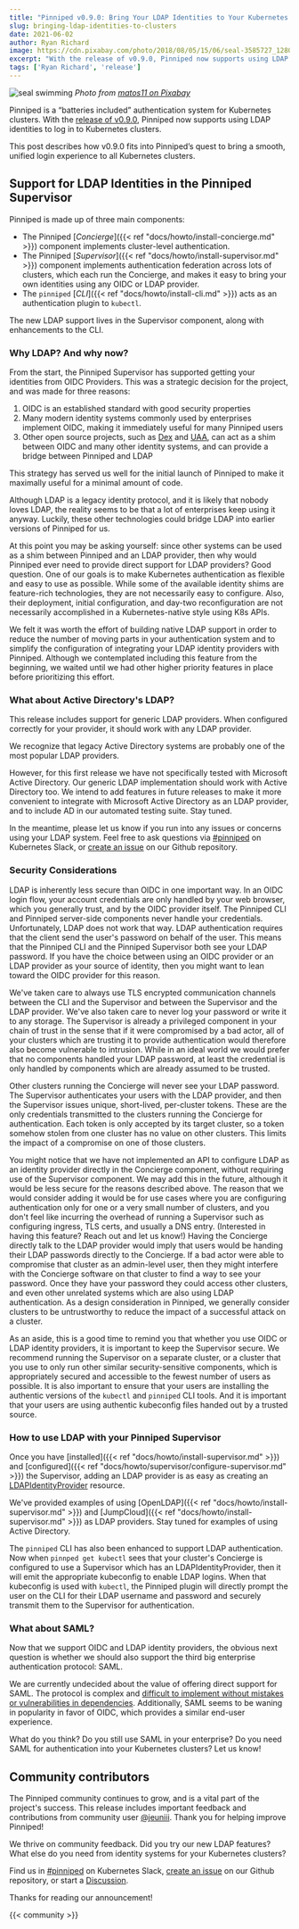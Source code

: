 ```yaml
---
title: "Pinniped v0.9.0: Bring Your LDAP Identities to Your Kubernetes Clusters"
slug: bringing-ldap-identities-to-clusters
date: 2021-06-02
author: Ryan Richard
image: https://cdn.pixabay.com/photo/2018/08/05/15/06/seal-3585727_1280.jpg
excerpt: "With the release of v0.9.0, Pinniped now supports using LDAP identities to log in to Kubernetes clusters."
tags: ['Ryan Richard', 'release']
---
```


![seal swimming](https://cdn.pixabay.com/photo/2018/08/05/15/06/seal-3585727_1280.jpg)
*Photo from [matos11 on Pixabay](https://pixabay.com/photos/seal-animal-water-hairy-3585727/)*

Pinniped is a “batteries included” authentication system for Kubernetes clusters.
With the [release of v0.9.0](https://github.com/vmware-tanzu/pinniped/releases/tag/v0.9.0), Pinniped now supports using LDAP identities to log in to Kubernetes clusters.

This post describes how v0.9.0 fits into Pinniped’s quest to bring a smooth, unified login experience to all Kubernetes clusters.

## Support for LDAP Identities in the Pinniped Supervisor

Pinniped is made up of three main components:
- The Pinniped [_Concierge_]({{< ref "docs/howto/install-concierge.md" >}}) component implements cluster-level authentication.
- The Pinniped [_Supervisor_]({{< ref "docs/howto/install-supervisor.md" >}}) component implements authentication federation
  across lots of clusters, which each run the Concierge, and makes it easy to bring your own identities using any OIDC or LDAP provider.
- The `pinniped` [_CLI_]({{< ref "docs/howto/install-cli.md" >}}) acts as an authentication plugin to `kubectl`.

The new LDAP support lives in the Supervisor component, along with enhancements to the CLI.

### Why LDAP? And why now?

From the start, the Pinniped Supervisor has supported getting your identities from OIDC Providers. This was a strategic
decision for the project, and was made for three reasons:

1. OIDC is an established standard with good security properties
2. Many modern identity systems commonly used by enterprises implement OIDC, making it immediately useful for many Pinniped users
3. Other open source projects, such as [Dex](https://dexidp.io) and [UAA](https://github.com/cloudfoundry/uaa),
   can act as a shim between OIDC and many other identity systems, and can provide a bridge between Pinniped and LDAP

This strategy has served us well for the initial launch of Pinniped to make it maximally useful for a minimal amount of code.

Although LDAP is a legacy identity protocol, and it is likely that nobody loves LDAP, the reality seems to be that a lot of enterprises keep using it anyway.
Luckily, these other technologies could bridge LDAP into earlier versions of Pinniped for us.

At this point you may be asking yourself: since other systems can be used as a shim between Pinniped and an LDAP provider,
then why would Pinniped ever need to provide direct support for LDAP providers? Good question. One of our goals is to make Kubernetes
authentication as flexible and easy to use as possible. While some of the available identity shims are feature-rich technologies, they
are not necessarily easy to configure. Also, their deployment, initial configuration, and day-two reconfiguration are not necessarily
accomplished in a Kubernetes-native style using K8s APIs.

We felt it was worth the effort of building native LDAP support in order to reduce the number of moving parts in your
authentication system and to simplify the configuration of integrating your LDAP identity providers with Pinniped.
Although we contemplated including this feature from the beginning, we waited until we had other higher priority
features in place before prioritizing this effort.

### What about Active Directory's LDAP?

This release includes support for generic LDAP providers. When configured correctly for your provider,
it should work with any LDAP provider.

We recognize that legacy Active Directory systems are probably one of the most popular LDAP providers.

However, for this first release we have not specifically tested with Microsoft Active Directory.
Our generic LDAP implementation should work with Active Directory too.
We intend to add features in future releases to make it more convenient to integrate with Microsoft Active Directory
as an LDAP provider, and to include AD in our automated testing suite. Stay tuned.

In the meantime, please let us know if you run into any issues or concerns using your LDAP system.
Feel free to ask questions via [#pinniped](https://go.pinniped.dev/community/slack) on Kubernetes Slack,
or [create an issue](https://github.com/vmware-tanzu/pinniped/issues/new/choose) on our Github repository.

### Security Considerations

LDAP is inherently less secure than OIDC in one important way. In an OIDC login flow, your account credentials are only
handled by your web browser, which you generally trust, and by the OIDC provider itself. The Pinniped CLI and Pinniped
server-side components never handle your credentials. Unfortunately, LDAP does not work that way. LDAP authentication
requires that the client send the user's password on behalf of the user. This means that the Pinniped CLI and the
Pinniped Supervisor both see your LDAP password. If you have the choice between using an OIDC provider or an LDAP
provider as your source of identity, then you might want to lean toward the OIDC provider for this reason.

We've taken care to always use TLS encrypted communication channels
between the CLI and the Supervisor and between the Supervisor and the LDAP provider. We've also taken care to never
log your password or write it to any storage. The Supervisor is already a privileged component in your chain of trust
in the sense that if it were compromised by a bad actor, all of your clusters which are trusting it to provide authentication
would therefore also become vulnerable to intrusion. While in an ideal world we would prefer that no components handled
your LDAP password, at least the credential is only handled by components which are already assumed to be trusted.

Other clusters running the Concierge will never see your LDAP password. The Supervisor authenticates your users with
the LDAP provider, and then the Supervisor issues unique, short-lived, per-cluster tokens. These are the only credentials
transmitted to the clusters running the Concierge for authentication. Each token is only accepted by its target cluster,
so a token somehow stolen from one cluster has no value on other clusters. This limits the impact of a compromise on one
of those clusters.

You might notice that we have not implemented an API to configure LDAP as an identity provider directly in the Concierge
component, without requiring use of the Supervisor component. We may add this in the future, although it would be less secure
for the reasons described above. The reason that we would consider adding it would be for use cases where you are configuring
authentication only for one or a very small number of clusters, and you don't feel like incurring the overhead of running
a Supervisor such as configuring ingress, TLS certs, and usually a DNS entry. (Interested in having this feature? Reach out and
let us know!) Having the Concierge directly talk to the LDAP provider would imply that users would be handing their LDAP
passwords directly to the Concierge. If a bad actor were able to compromise that cluster as an admin-level user, then
they might interfere with the Concierge software on that cluster to find a way to see your password. Once they have your
password they could access other clusters, and even other unrelated systems which are also using LDAP authentication.
As a design consideration in Pinniped, we generally consider clusters to be untrustworthy to reduce the impact of a successful
attack on a cluster.

As an aside, this is a good time to remind you that whether you use OIDC or LDAP identity providers, it is important to
keep the Supervisor secure. We recommend running the Supervisor on a separate cluster, or a cluster that you use to only run other
similar security-sensitive components, which is appropriately secured and accessible to the fewest number of users as possible.
It is also important to ensure that your users are installing the authentic versions of the `kubectl` and `pinniped` CLI tools.
And it is important that your users are using authentic kubeconfig files handed out by a trusted source.

### How to use LDAP with your Pinniped Supervisor

Once you have [installed]({{< ref "docs/howto/install-supervisor.md" >}})
and [configured]({{< ref "docs/howto/supervisor/configure-supervisor.md" >}}) the Supervisor, adding an LDAP provider is as easy as creating
an [LDAPIdentityProvider](https://github.com/vmware-tanzu/pinniped/blob/main/generated/1.20/README.adoc#ldapidentityprovider) resource.

We've provided examples of using [OpenLDAP]({{< ref "docs/howto/install-supervisor.md" >}})
and [JumpCloud]({{< ref "docs/howto/install-supervisor.md" >}}) as LDAP providers.
Stay tuned for examples of using Active Directory.

The `pinniped` CLI has also been enhanced to support LDAP authentication. Now when `pinnped get kubectl` sees
that your cluster's Concierge is configured to use a Supervisor which has an LDAPIdentityProvider, then it
will emit the appropriate kubeconfig to enable LDAP logins. When that kubeconfig is used with `kubectl`,
the Pinniped plugin will directly prompt the user on the CLI for their LDAP username and password and
securely transmit them to the Supervisor for authentication.

### What about SAML?

Now that we support OIDC and LDAP identity providers, the obvious next question is whether we should also support the third
big enterprise authentication protocol: SAML.

We are currently undecided about the value of offering direct support for SAML. The protocol is complex and
[difficult to implement without mistakes or vulnerabilities in dependencies](https://github.com/dexidp/dex/discussions/1884).
Additionally, SAML seems to be waning in popularity in favor of OIDC, which provides a similar end-user experience.

What do you think? Do you still use SAML in your enterprise?
Do you need SAML for authentication into your Kubernetes clusters? Let us know!

## Community contributors

The Pinniped community continues to grow, and is a vital part of the project's success. This release includes important feedback and contributions from community user [@jeuniii](https://github.com/jeuniii). Thank you for helping improve Pinniped!

We thrive on community feedback. Did you try our new LDAP features?
What else do you need from identity systems for your Kubernetes clusters?

Find us in [#pinniped](https://go.pinniped.dev/community/slack) on Kubernetes Slack,
[create an issue](https://github.com/vmware-tanzu/pinniped/issues/new/choose) on our Github repository,
or start a [Discussion](https://github.com/vmware-tanzu/pinniped/discussions).

Thanks for reading our announcement!

{{< community >}}
